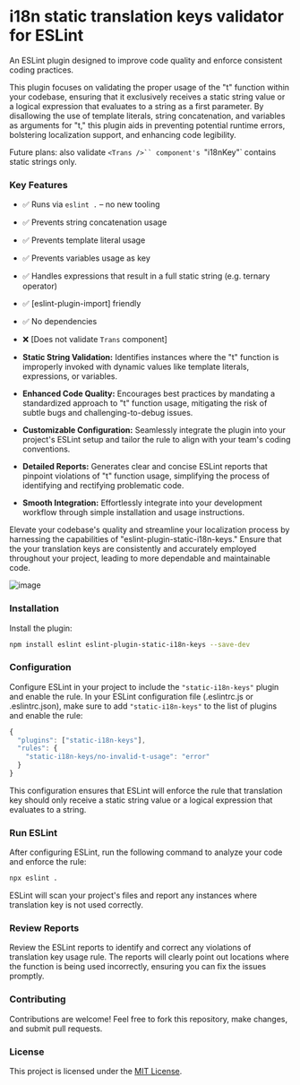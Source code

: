 # i18n static translation keys validator for ESLint

An ESLint plugin designed to improve code quality and enforce consistent coding practices.

This plugin focuses on validating the proper usage of the "t" function within your codebase, ensuring that it exclusively receives a static string value or a logical expression that evaluates to a string as a first parameter. By disallowing the use of template literals, string concatenation, and variables as arguments for "t," this plugin aids in preventing potential runtime errors, bolstering localization support, and enhancing code legibility.

Future plans: also validate `<Trans />`` component's `"i18nKey"` contains static strings only.


### Key Features

- ✅️ Runs via `eslint .` – no new tooling
- ✅️ Prevents string concatenation usage
- ✅️ Prevents template literal usage
- ✅️ Prevents variables usage as key
- ✅️ Handles expressions that result in a full static string (e.g. ternary operator)
- ✅️ [eslint-plugin-import] friendly
- ✅️ No dependencies
- ❌ [Does not validate `Trans` component]

- **Static String Validation:** Identifies instances where the "t" function is improperly invoked with dynamic values like template literals, expressions, or variables.
- **Enhanced Code Quality:** Encourages best practices by mandating a standardized approach to "t" function usage, mitigating the risk of subtle bugs and challenging-to-debug issues.
- **Customizable Configuration:** Seamlessly integrate the plugin into your project's ESLint setup and tailor the rule to align with your team's coding conventions.
- **Detailed Reports:** Generates clear and concise ESLint reports that pinpoint violations of "t" function usage, simplifying the process of identifying and rectifying problematic code.
- **Smooth Integration:** Effortlessly integrate into your development workflow through simple installation and usage instructions.

Elevate your codebase's quality and streamline your localization process by harnessing the capabilities of "eslint-plugin-static-i18n-keys." Ensure that the your translation keys are consistently and accurately employed throughout your project, leading to more dependable and maintainable code.

![image](https://github.com/omeb/eslint-plugin-static-i18n-keys/assets/7505578/c723cb2a-200b-4740-a46e-c3076d7be46f)






### Installation

Install the plugin:

```bash
npm install eslint eslint-plugin-static-i18n-keys --save-dev
```

### Configuration

Configure ESLint in your project to include the `"static-i18n-keys"` plugin and enable the rule. In your ESLint configuration file (.eslintrc.js or .eslintrc.json), make sure to add `"static-i18n-keys"` to the list of plugins and enable the rule:

```js
{
  "plugins": ["static-i18n-keys"],
  "rules": {
    "static-i18n-keys/no-invalid-t-usage": "error"
  }
}
```

This configuration ensures that ESLint will enforce the rule that translation key should only receive a static string value or a logical expression that evaluates to a string.

### Run ESLint

After configuring ESLint, run the following command to analyze your code and enforce the rule:
```bash
npx eslint .
```
ESLint will scan your project's files and report any instances where translation key is not used correctly.


### Review Reports

Review the ESLint reports to identify and correct any violations of translation key usage rule. The reports will clearly point out locations where the function is being used incorrectly, ensuring you can fix the issues promptly.


### Contributing
Contributions are welcome! Feel free to fork this repository, make changes, and submit pull requests.

### License
This project is licensed under the [MIT License](https://github.com/omeb/eslint-plugin-static-i18n-keys/blob/main/LICENSE).

